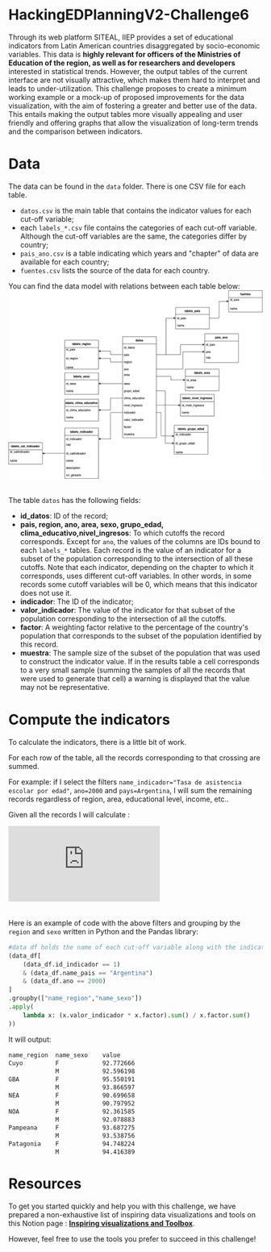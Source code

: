 # HackingEDPlanningV2-Challenge6

Through its web platform SITEAL, IIEP provides a set of educational indicators from Latin American countries disaggregated by socio-economic variables. This data is **highly relevant for officers of the Ministries of Education of the region, as well as for researchers and developers** interested in statistical trends. However, the output tables of the current interface are not visually attractive, which makes them hard to interpret and leads to under-utilization. 
This challenge proposes to create a minimum working example or a mock-up of proposed improvements for the data visualization, with the aim of fostering a greater and better use of the data. This entails making the output tables more visually appealing and user friendly and offering graphs that allow the visualization of long-term trends and the comparison between indicators. 


# Data

The data can be found in the `data` folder. There is one CSV file for each table.

- `datos.csv` is the main table that contains the indicator values for each cut-off variable;
- each `labels_*.csv` file contains the categories of each cut-off variable. Although the cut-off variables are the same, the categories differ by country;
- `pais_ano.csv` is a table indicating which years and "chapter" of data are available for each country;
- `fuentes.csv` lists the source of the data for each country.

You can find the data model with relations between each table below:
![SITEAL data model](data_model_siteal.png "SITEAL Data Model")

\
The table `datos` has the following fields:
- **id_datos**: ID of the record;
- **pais, region, ano, area, sexo, grupo_edad, clima_educativo,nivel_ingresos**: To which cutoffs the record corresponds. Except for `ano`, the values of the columns are IDs bound to each `labels_*` tables. Each record is the value of an indicator for a subset of the population corresponding to the intersection of all these cutoffs. Note that each indicator, depending on the chapter to which it corresponds, uses different cut-off variables. In other words, in some records some cutoff variables will be 0, which means that this indicator does not use it.
- **indicador**: The ID of the indicator;
- **valor_indicador**: The value of the indicator for that subset of the population corresponding to the intersection of all the cutoffs.
- **factor**: A weighting factor relative to the percentage of the country's population that corresponds to the subset of the population identified by this record.
- **muestra**: The sample size of the subset of the population that was used to construct the indicator value. If in the results table a cell corresponds to a very small sample (summing the samples of all the records that were used to generate that cell) a warning is displayed that the value may not be representative.


# Compute the indicators

To calculate the indicators, there is a little bit of work.

For each row of the table, all the records corresponding to that crossing are summed.

For example: if I select the filters `name_indicador="Tasa de asistencia escolar por edad"`, `ano=2000` and `pays=Argentina`, 
I will sum the remaining records regardless of region, area, educational level, income, etc..

Given all the records I will calculate :

![Compute indicators](https://latex.codecogs.com/svg.latex?%5CLarge%5Cfrac%7B%5Csum_%7Bi%7D%28valor%5C_indicador_i%20%5Ctimes%20factor_i%29%7D%20%7B%5Csum_%7Bi%7D%20factor_i%7D)

\
Here is an example of code with the above filters and grouping by the `region` and `sexo` written in Python and the Pandas library:
```py
#data df holds the name of each cut-off variable along with the indicators values
(data_df[
    (data_df.id_indicador == 1) 
    & (data_df.name_pais == "Argentina") 
    & (data_df.ano == 2000)
]
.groupby(["name_region","name_sexo"])
.apply(
    lambda x: (x.valor_indicador * x.factor).sum() / x.factor.sum()
))
```
It will output:
```
name_region  name_sexo    value
Cuyo         F            92.772666
             M            92.596198
GBA          F            95.550191
             M            93.866597
NEA          F            90.699658
             M            90.797952
NOA          F            92.361585
             M            92.078883
Pampeana     F            93.687275
             M            93.538756
Patagonia    F            94.748224
             M            94.416389
```

# Resources

To get you started quickly and help you with this challenge, we have prepared a non-exhaustive list of inspiring data visualizations and tools on this Notion page : **[Inspiring visualizations and Toolbox](https://fabiencazals.notion.site/Inspiring-visualizations-and-Toolbox-3797702146d443078ac6413b33203c00)**.

However, feel free to use the tools you prefer to succeed in this challenge!